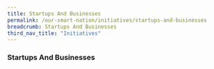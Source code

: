 ```yaml
---
title: Startups And Businesses 
permalink: /our-smart-nation/initiatives/startups-and-businesses
breadcrumb: Startups And Businesses
third_nav_title: "Initiatives"
---
```

### **Startups And Businesses**
